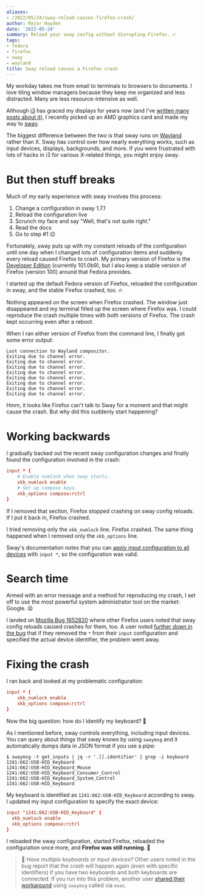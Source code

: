 ```yaml
---
aliases:
- /2022/05/24/sway-reload-causes-firefox-crash/
author: Major Hayden
date: '2022-05-24'
summary: Reload your sway config without disrupting Firefox. 🔥
tags:
- fedora
- firefox
- sway
- wayland
title: Sway reload causes a Firefox crash
---
```


My workday takes me from email to terminals to browsers to documents. I love tiling
window managers because they keep me organized and less distracted. Many are less
resource-intensive as well.

Although [i3] has graced my displays for years now (and I've [written many posts about
it]), I recently picked up an AMD graphics card and made my way to [sway].

The biggest difference between the two is that sway runs on [Wayland] rather than X.
Sway has control over how nearly everything works, such as input devices, displays,
backgrounds, and more. If you were frustrated with lots of hacks in i3 for various
X-related things, you might enjoy sway.

[i3]: https://i3wm.org/
[written many posts about it]: /tags/i3/
[sway]: https://swaywm.org
[Wayland]: https://wayland.freedesktop.org/

# But then stuff breaks

Much of my early experience with sway involves this process:

1. Change a configuration in sway 1.7.1
2. Reload the configuration live
3. Scrunch my face and say "Well, that's not quite right."
4. Read the docs
5. Go to step #1 😉

Fortunately, sway puts up with my constant reloads of the configuration until one day
when I changed lots of configuration items and suddenly every reload caused Firefox to
crash. My primary version of Firefox is the [Developer Edition] (currently 101.0b9), but
I also keep a stable version of Firefox (version 100) around that Fedora provides.

I started up the default Fedora version of Firefox, reloaded the configuration in sway,
and the stable Firefox crashed, too. 🔥

Nothing appeared on the screen when Firefox crashed. The window just disappeared and my
terminal filled up the screen where Firefox was. I could reproduce the crash multiple
times with both versions of Firefox. The crash kept occurring even after a reboot.

When I ran either version of Firefox from the command line, I finally got some error
output:

```console
Lost connection to Wayland compositor.
Exiting due to channel error.
Exiting due to channel error.
Exiting due to channel error.
Exiting due to channel error.
Exiting due to channel error.
Exiting due to channel error.
Exiting due to channel error.
Exiting due to channel error.
```

Hmm, it looks like Firefox can't talk to Sway for a moment and that might cause the
crash. But why did this suddenly start happening?

[Developer Edition]: https://www.mozilla.org/en-US/firefox/developer/

# Working backwards

I gradually backed out the recent sway configuration changes and finally found
the configuration involved in the crash:

```conf
input * {
    # Enable numlock when sway starts.
    xkb_numlock enable
    # Set up compose keys.
    xkb_options compose:rctrl
}
```

If I removed that section, Firefox stopped crashing on sway config reloads. If I put it
back in, Firefox crashed.

I tried removing only the `xkb_numlock` line. Firefox crashed. The same thing happened
when I removed only the `xkb_options` line.

Sway's documentation notes that you can [apply input configuration to all devices] with
`input *`, so the configuration was valid.

[apply input configuration to all devices]: https://github.com/swaywm/sway/wiki#key-bindings-on-a-dual-usrussian-layout

# Search time

Armed with an error message and a method for reproducing my crash, I set off to use the
most powerful system administrator tool on the market: Google. 😜

I landed on [Mozilla Bug 1652820] where other Firefox users noted that sway config
reloads caused crashes for them, too. A user noted [further down in the bug] that if
they removed the `*` from their `input` configuration and specified the actual device
identifier, the problem went away.

# Fixing the crash

I ran back and looked at my problematic configuration:

```conf
input * {
    xkb_numlock enable
    xkb_options compose:rctrl
}
```

Now the big question: how do I identify my keyboard? 🤔

As I mentioned before, sway controls everything, including input devices. You can query
about things that sway knows by using `swaymsg` and it automatically dumps data in JSON
format if you use a pipe:

```console
$ swaymsg -t get_inputs | jq -r '.[].identifier' | grep -i keyboard
1241:662:USB-HID_Keyboard
1241:662:USB-HID_Keyboard_Mouse
1241:662:USB-HID_Keyboard_Consumer_Control
1241:662:USB-HID_Keyboard_System_Control
1241:662:USB-HID_Keyboard
```

My keyboard is identified as `1241:662:USB-HID_Keyboard` according to sway. I updated my
input configuration to specify the exact device:

```conf
input "1241:662:USB-HID_Keyboard" {
  xkb_numlock enable
  xkb_options compose:rctrl
}
```

I reloaded the sway configuration, started Firefox, reloaded the configuration once
more, and **Firefox was still running**. 🎉

> 🐙 *Have multiple keyboards or input devices?* Other users noted in the bug report
that the crash will happen again (even with specific identifiers) if you have two
keyboards and both keyboards are connected. If you run into this problem, another user
[shared their workaround] using `swaymsg` called via `exec`.

[Mozilla Bug 1652820]: https://bugzilla.mozilla.org/show_bug.cgi?id=1652820
[further down in the bug]: https://bugzilla.mozilla.org/show_bug.cgi?id=1652820#c28
[shared their workaround]: https://bugzilla.mozilla.org/show_bug.cgi?id=1652820#c51